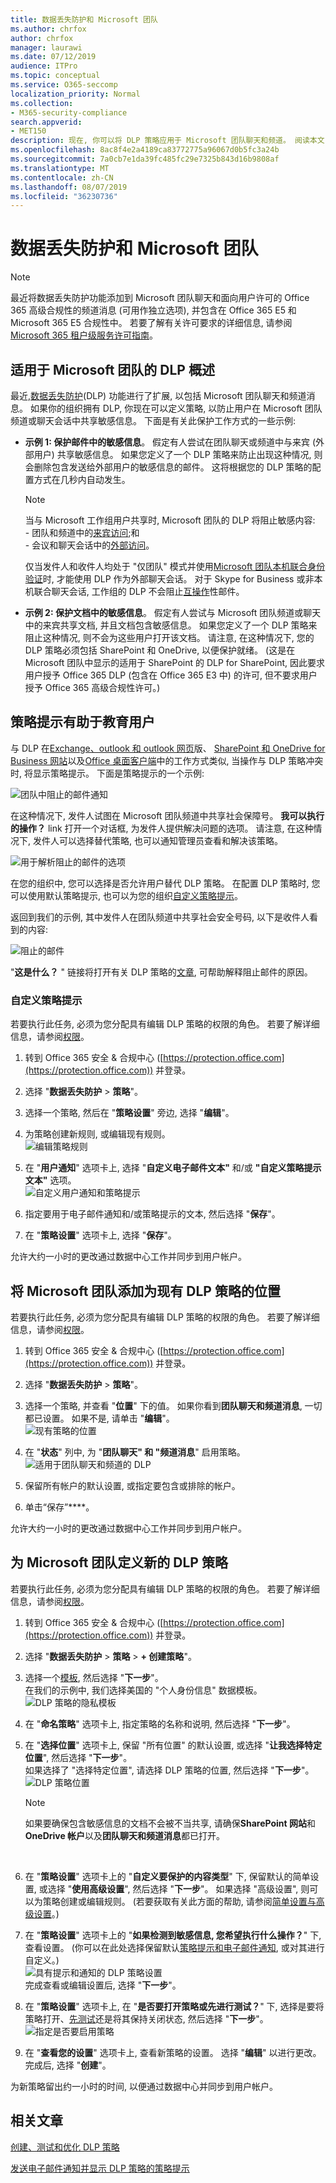 ```yaml
---
title: 数据丢失防护和 Microsoft 团队
ms.author: chrfox
author: chrfox
manager: laurawi
ms.date: 07/12/2019
audience: ITPro
ms.topic: conceptual
ms.service: O365-seccomp
localization_priority: Normal
ms.collection:
- M365-security-compliance
search.appverid:
- MET150
description: 现在, 你可以将 DLP 策略应用于 Microsoft 团队聊天和频道。 阅读本文, 了解详细了解它的工作原理。
ms.openlocfilehash: 8ac8f4e2a4189ca83772775a96067d0b5fc3a24b
ms.sourcegitcommit: 7a0cb7e1da39fc485fc29e7325b843d16b9808af
ms.translationtype: MT
ms.contentlocale: zh-CN
ms.lasthandoff: 08/07/2019
ms.locfileid: "36230736"
---
```

# <a name="data-loss-prevention-and-microsoft-teams"></a>数据丢失防护和 Microsoft 团队

> [!NOTE]
> 最近将数据丢失防护功能添加到 Microsoft 团队聊天和面向用户许可的 Office 365 高级合规性的频道消息 (可用作独立选项), 并包含在 Office 365 E5 和 Microsoft 365 E5 合规性中。 若要了解有关许可要求的详细信息, 请参阅[Microsoft 365 租户级服务许可指南](https://docs.microsoft.com/office365/servicedescriptions/microsoft-365-service-descriptions/microsoft-365-tenantlevel-services-licensing-guidance)。

## <a name="overview-of-dlp-for-microsoft-teams"></a>适用于 Microsoft 团队的 DLP 概述

最近,[数据丢失防护](data-loss-prevention-policies.md)(DLP) 功能进行了扩展, 以包括 Microsoft 团队聊天和频道消息。 如果你的组织拥有 DLP, 你现在可以定义策略, 以防止用户在 Microsoft 团队频道或聊天会话中共享敏感信息。 下面是有关此保护工作方式的一些示例:

- **示例 1: 保护邮件中的敏感信息**。 假定有人尝试在团队聊天或频道中与来宾 (外部用户) 共享敏感信息。 如果您定义了一个 DLP 策略来防止出现这种情况, 则会删除包含发送给外部用户的敏感信息的邮件。 这将根据您的 DLP 策略的配置方式在几秒内自动发生。

    > [!NOTE]
    > 当与 Microsoft 工作组用户共享时, Microsoft 团队的 DLP 将阻止敏感内容:<br/>- 团队和频道中的[来宾访问](https://docs.microsoft.com/MicrosoftTeams/guest-access);和<br/>- 会议和聊天会话中的[外部访问](https://docs.microsoft.com/MicrosoftTeams/manage-external-access)。 <p>仅当发件人和收件人均处于 "仅团队" 模式并使用[Microsoft 团队本机联合身份验证](https://docs.microsoft.com/microsoftteams/manage-external-access)时, 才能使用 DLP 作为外部聊天会话。 对于 Skype for Business 或非本机联合聊天会话, 工作组的 DLP 不会阻止[互操作](https://docs.microsoft.com/microsoftteams/teams-and-skypeforbusiness-coexistence-and-interoperability#interoperability-of-teams-and-skype-for-business)性邮件。

- **示例 2: 保护文档中的敏感信息**。 假定有人尝试与 Microsoft 团队频道或聊天中的来宾共享文档, 并且文档包含敏感信息。 如果您定义了一个 DLP 策略来阻止这种情况, 则不会为这些用户打开该文档。 请注意, 在这种情况下, 您的 DLP 策略必须包括 SharePoint 和 OneDrive, 以便保护就绪。 (这是在 Microsoft 团队中显示的适用于 SharePoint 的 DLP for SharePoint, 因此要求用户授予 Office 365 DLP (包含在 Office 365 E3 中) 的许可, 但不要求用户授予 Office 365 高级合规性许可。)

## <a name="policy-tips-help-educate-users"></a>策略提示有助于教育用户

与 DLP 在[Exchange、outlook 和 outlook 网页](data-loss-prevention-policies.md#policy-evaluation-in-exchange-online-outlook-and-outlook-on-the-web)版、 [SharePoint 和 OneDrive for Business 网站](data-loss-prevention-policies.md#policy-evaluation-in-onedrive-for-business-and-sharepoint-online-sites)以及[Office 桌面客户端](data-loss-prevention-policies.md#policy-evaluation-in-the-office-desktop-programs)中的工作方式类似, 当操作与 DLP 策略冲突时, 将显示策略提示。 下面是策略提示的一个示例:

![团队中阻止的邮件通知](media/dlp-teams-blockedmessage-notification.png)

在这种情况下, 发件人试图在 Microsoft 团队频道中共享社会保障号。 **我可以执行的操作？** link 打开一个对话框, 为发件人提供解决问题的选项。 请注意, 在这种情况下, 发件人可以选择替代策略, 也可以通知管理员查看和解决该策略。

![用于解析阻止的邮件的选项](media/dlp-teams-blockedmessage-possibleactions.png)

在您的组织中, 您可以选择是否允许用户替代 DLP 策略。 在配置 DLP 策略时, 您可以使用默认策略提示, 也可以为您的组织[自定义策略提示](#to-customize-policy-tips)。 

返回到我们的示例, 其中发件人在团队频道中共享社会安全号码, 以下是收件人看到的内容:

![阻止的邮件](media/dlp-teams-blockedmessage-notification-to-user.png)

"**这是什么？** " 链接将打开有关 DLP 策略的[文章](data-loss-prevention-policies.md), 可帮助解释阻止邮件的原因。

### <a name="to-customize-policy-tips"></a>自定义策略提示

若要执行此任务, 必须为您分配具有编辑 DLP 策略的权限的角色。 若要了解详细信息，请参阅[权限](data-loss-prevention-policies.md#permissions)。

1. 转到 Office 365 安全 & 合规中心 ([https://protection.office.com](https://protection.office.com)) 并登录。

2. 选择 "**数据丢失防护** > **策略**"。 

3. 选择一个策略, 然后在 "**策略设置**" 旁边, 选择 "**编辑**"。

4. 为策略创建新规则, 或编辑现有规则。<br/>![编辑策略规则](media/dlp-teams-editrule.png)<br/>

5. 在 "**用户通知**" 选项卡上, 选择 "**自定义电子邮件文本"** 和/或 **"自定义策略提示文本"** 选项。<br/>![自定义用户通知和策略提示](media/dlp-teams-editrule-usernotifications.png)<br/>  

6. 指定要用于电子邮件通知和/或策略提示的文本, 然后选择 "**保存**"。 

7. 在 "**策略设置**" 选项卡上, 选择 "**保存**"。

允许大约一小时的更改通过数据中心工作并同步到用户帐户。
 
## <a name="add-microsoft-teams-as-a-location-to-existing-dlp-policies"></a>将 Microsoft 团队添加为现有 DLP 策略的位置

若要执行此任务, 必须为您分配具有编辑 DLP 策略的权限的角色。 若要了解详细信息，请参阅[权限](data-loss-prevention-policies.md#permissions)。

1. 转到 Office 365 安全 & 合规中心 ([https://protection.office.com](https://protection.office.com)) 并登录。

2. 选择 "**数据丢失防护** > **策略**"。 

3. 选择一个策略, 并查看 "**位置**" 下的值。 如果你看到**团队聊天和频道消息**, 一切都已设置。 如果不是, 请单击 "**编辑**"。<br/>![现有策略的位置](media/dlp-teams-editexistingpolicy.png)<br/>

4. 在 "**状态**" 列中, 为 "**团队聊天" 和 "频道消息**" 启用策略。<br/>![适用于团队聊天和频道的 DLP](media/dlp-teams-addteamschatschannels.png)<br/>

5. 保留所有帐户的默认设置, 或指定要包含或排除的帐户。

6. 单击“保存”****。

允许大约一小时的更改通过数据中心工作并同步到用户帐户。

## <a name="define-a-new-dlp-policy-for-microsoft-teams"></a>为 Microsoft 团队定义新的 DLP 策略

若要执行此任务, 必须为您分配具有编辑 DLP 策略的权限的角色。 若要了解详细信息，请参阅[权限](data-loss-prevention-policies.md#permissions)。

1. 转到 Office 365 安全 & 合规中心 ([https://protection.office.com](https://protection.office.com)) 并登录。

2. 选择 "**数据丢失防护** > **策略** > **+ 创建策略**"。 

3. 选择一个[模板](data-loss-prevention-policies.md#dlp-policy-templates), 然后选择 "**下一步**"。<br/>在我们的示例中, 我们选择美国的 "个人身份信息" 数据模板。<br/>![DLP 策略的隐私模板](media/dlp-teams-createnewpolicy-template.png)<br/>

4. 在 "**命名策略**" 选项卡上, 指定策略的名称和说明, 然后选择 "**下一步**"。 

5. 在 "**选择位置**" 选项卡上, 保留 "所有位置" 的默认设置, 或选择 "**让我选择特定位置**", 然后选择 "**下一步**"。<br/>如果选择了 "选择特定位置", 请选择 DLP 策略的位置, 然后选择 "**下一步**"。<br/>![DLP 策略位置](media/dlp-teams-selectlocationsnewpolicy.png)<br/>
    > [!NOTE]
    > 如果要确保包含敏感信息的文档不会被不当共享, 请确保**SharePoint 网站**和**OneDrive 帐户**以及**团队聊天和频道消息**都已打开。
<br/>

6. 在 "**策略设置**" 选项卡上的 "**自定义要保护的内容类型**" 下, 保留默认的简单设置, 或选择 "**使用高级设置**", 然后选择 "**下一步**"。 如果选择 "高级设置", 则可以为策略创建或编辑规则。 (若要获取有关此方面的帮助, 请参阅[简单设置与高级设置](data-loss-prevention-policies.md#simple-settings-vs-advanced-settings)。)

7.  在 "**策略设置**" 选项卡上的 "**如果检测到敏感信息, 您希望执行什么操作？**" 下, 查看设置。 (你可以在此处选择保留默认[策略提示和电子邮件通知](use-notifications-and-policy-tips.md), 或对其进行自定义。)<br/>![具有提示和通知的 DLP 策略设置](media/dlp-teams-policysettings-tipsemails.png)<br/>完成查看或编辑设置后, 选择 "**下一步**"。

8. 在 "**策略设置**" 选项卡上, 在 "**是否要打开策略或先进行测试？**" 下, 选择是要将策略打开、[先测试](data-loss-prevention-policies.md#roll-out-dlp-policies-gradually-with-test-mode)还是将其保持关闭状态, 然后选择 "**下一步**"。<br/>![指定是否要启用策略](media/dlp-teams-policysettings-turnonnow.png)<br/>

9. 在 "**查看您的设置**" 选项卡上, 查看新策略的设置。 选择 "**编辑**" 以进行更改。 完成后, 选择 "**创建**"。 

为新策略留出约一小时的时间, 以便通过数据中心并同步到用户帐户。

## <a name="related-articles"></a>相关文章

[创建、测试和优化 DLP 策略](create-test-tune-dlp-policy.md)

[发送电子邮件通知并显示 DLP 策略的策略提示](use-notifications-and-policy-tips.md)
